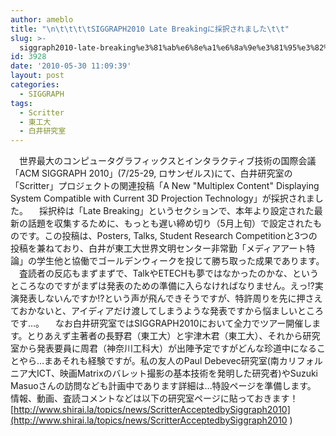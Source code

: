 ```yaml
---
author: ameblo
title: "\n\t\t\t\tSIGGRAPH2010 Late Breakingに採択されました\t\t"
slug: >-
  siggraph2010-late-breaking%e3%81%ab%e6%8e%a1%e6%8a%9e%e3%81%95%e3%82%8c%e3%81%be%e3%81%97%e3%81%9f
id: 3928
date: '2010-05-30 11:09:39'
layout: post
categories:
  - SIGGRAPH
tags:
  - Scritter
  - 東工大
  - 白井研究室
---
```


　世界最大のコンピュータグラフィックスとインタラクティブ技術の国際会議「ACM SIGGRAPH 2010」(7/25-29, ロサンゼルス)にて、白井研究室の「Scritter」プロジェクトの関連投稿「A New "Multiplex Content" Displaying System Compatible with Current 3D Projection Technology」が採択されました。 　採択枠は「Late Breaking」というセクションで、本年より設定された最新の話題を収集するために、もっとも遅い締め切り（5月上旬）で設定されたものです。この投稿は、Posters, Talks, Student Research Competitionと3つの投稿を兼ねており、白井が東工大世界文明センター非常勤「メディアアート特論」の学生他と協働でゴールデンウィークを投じて勝ち取った成果であります。 　査読者の反応もまずまずで、TalkやETECHも夢ではなかったのかな、というところなのですがまずは発表のための準備に入らなければなりません。えっ!?実演発表しないんですか!?という声が飛んできそうですが、特許周りを先に押さえておかないと、アイディアだけ渡してしまうような発表ですから悩ましいところです…。 　なお白井研究室ではSIGGRAPH2010において全力でツアー開催します。とりあえず主著者の長野君（東工大）と宇津木君（東工大）、それから研究室から発表要員に周君（神奈川工科大）が出陣予定ですがどんな珍道中になることやら…まあそれも経験ですが。私の友人のPaul Debevec研究室(南カリフォルニア大ICT、映画Matrixのバレット撮影の基本技術を発明した研究者)やSuzuki Masuoさんの訪問なども計画中であります詳細は…特設ページを準備します。 情報、動画、査読コメントなどは以下の研究室ページに貼っておきます！ [http://www.shirai.la/topics/news/ScritterAcceptedbySiggraph2010](http://www.shirai.la/topics/news/ScritterAcceptedbySiggraph2010 )